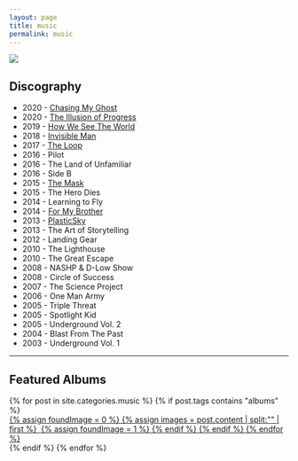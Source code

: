 ```yaml
---
layout: page
title: music
permalink: music
---
```


![][image-1]

## Discography

- 2020 - [Chasing My Ghost][1]
- 2020 - [The Illusion of Progress][2]
- 2019 - [How We See The World][3]
- 2018 - [Invisible Man][4]
- 2017 - [The Loop][5]
- 2016 - Pilot
- 2016 - The Land of Unfamiliar
- 2016 - Side B
- 2015 - [The Mask][6]
- 2015 - The Hero Dies
- 2014 - Learning to Fly
- 2014 - [For My Brother][7]
- 2013 - [PlasticSky][8]
- 2013 - The Art of Storytelling
- 2012 - Landing Gear
- 2010 - The Lighthouse
- 2010 - The Great Escape
- 2008 - NASHP & D-Low Show
- 2008 - Circle of Success
- 2007 - The Science Project
- 2006 - One Man Army
- 2005 - Triple Threat
- 2005 - Spotlight Kid
- 2005 - Underground Vol. 2
- 2004 - Blast From The Past
- 2003 - Underground Vol. 1

---- 

## Featured Albums

<div class="grid">
{% for post in site.categories.music %}
  {% if post.tags contains "albums" %}
  <div class="gridBox">
	<a href="{{ post.url }}">
	{% assign foundImage = 0 %}
	{% assign images = post.content | split:"<img " %}
	{% for image in images %}
		{% if image contains 'src' %}
			{% if foundImage == 0 %}
				{% assign html = image | split:"/>" | first %}
				<img {{ html }} />
				{% assign foundImage = 1 %}
			{% endif %}
		{% endif %}
	{% endfor %}
	</a>
  </div>
  {% endif %}
{% endfor %}
</div>

[1]:	ghost
[2]:	progress
[3]:	world
[4]:	/invisible
[5]:	/loop
[6]:	/mask
[7]:	/brother
[8]:	/plasticsky

[image-1]:	https://i.imgur.com/XxufeAA.jpg